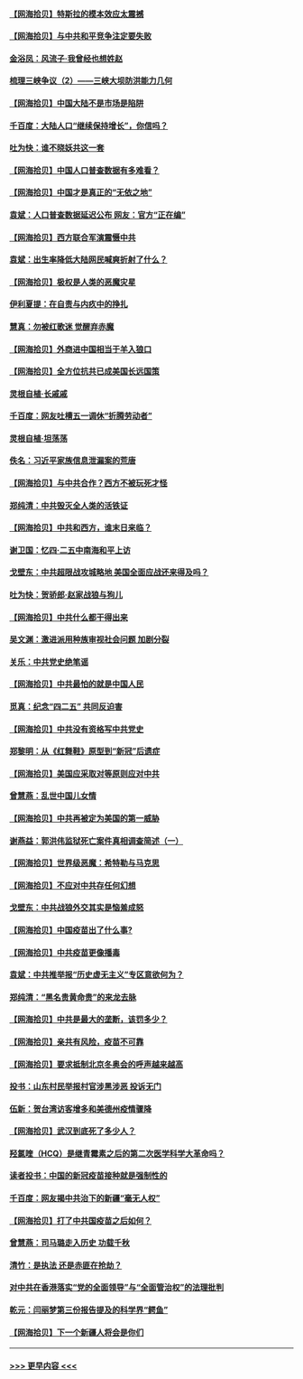 #### [【网海拾贝】特斯拉的模本效应太震撼](../pages/nsc993/n12925626.md?t=05080551) 
#### [【网海拾贝】与中共和平竞争注定要失败](../pages/nsc993/n12923326.md?t=05080551) 
#### [金浴凤：风流子‧我曾经也想姓赵](../pages/nsc993/n12920911.md?t=05080551) 
#### [梳理三峡争议（2）——三峡大坝防洪能力几何](../pages/nsc993/n12920173.md?t=05080551) 
#### [【网海拾贝】中国大陆不是市场是陷阱](../pages/nsc993/n12920143.md?t=05080551) 
#### [千百度：大陆人口“继续保持增长”，你信吗？](../pages/nsc993/n12918946.md?t=05080551) 
#### [吐为快：谁不晓妖共这一套](../pages/nsc993/n12918941.md?t=05080551) 
#### [【网海拾贝】中国人口普查数据有多难看？](../pages/nsc993/n12917822.md?t=05080551) 
#### [【网海拾贝】中国才是真正的“无依之地”](../pages/nsc993/n12915845.md?t=05080551) 
#### [袁斌：人口普查数据延迟公布 网友：官方“正在编”](../pages/nsc993/n12915748.md?t=05080551) 
#### [【网海拾贝】西方联合军演震慑中共](../pages/nsc993/n12913466.md?t=05080551) 
#### [袁斌：出生率降低大陆网民喊爽折射了什么？](../pages/nsc993/n12913365.md?t=05080551) 
#### [【网海拾贝】极权是人类的恶魔灾星](../pages/nsc993/n12910697.md?t=05080551) 
#### [伊利夏提：在自责与内疚中的挣扎](../pages/nsc993/n12910493.md?t=05080551) 
#### [慧真：勿被红歌迷 觉醒弃赤魔](../pages/nsc993/n12910485.md?t=05080551) 
#### [【网海拾贝】外商进中国相当于羊入狼口](../pages/nsc993/n12908274.md?t=05080551) 
#### [【网海拾贝】全方位抗共已成美国长远国策](../pages/nsc993/n12906878.md?t=05080551) 
#### [灵根自植‧长戚戚](../pages/nsc993/n12905585.md?t=05080551) 
#### [千百度：网友吐槽五一调休“折腾劳动者”](../pages/nsc993/n12905934.md?t=05080551) 
#### [灵根自植‧坦荡荡](../pages/nsc993/n12905562.md?t=05080551) 
#### [佚名：习近平家族信息泄漏案的荒唐](../pages/nsc993/n12904705.md?t=05080551) 
#### [【网海拾贝】与中共合作？西方不被玩死才怪](../pages/nsc993/n12903873.md?t=05080551) 
#### [郑纯清：中共毁灭全人类的活铁证](../pages/nsc993/n12903785.md?t=05080551) 
#### [【网海拾贝】中共和西方，谁末日来临？](../pages/nsc993/n12903482.md?t=05080551) 
#### [谢卫国：忆四‧二五中南海和平上访](../pages/nsc993/n12902192.md?t=05080551) 
#### [戈壁东：中共超限战攻城略地 美国全面应战还来得及吗？](../pages/nsc993/n12902297.md?t=05080551) 
#### [吐为快：贺骄郎‧赵家战狼与狗儿](../pages/nsc993/n12902280.md?t=05080551) 
#### [【网海拾贝】中共什么都干得出来](../pages/nsc993/n12897500.md?t=05080551) 
#### [吴文渊：激进派用种族审视社会问题 加剧分裂](../pages/nsc993/n12893881.md?t=05080551) 
#### [关乐：中共党史绝笔谣](../pages/nsc993/n12897270.md?t=05080551) 
#### [【网海拾贝】中共最怕的就是中国人民](../pages/nsc993/n12894705.md?t=05080551) 
#### [觅真：纪念“四二五” 共同反迫害](../pages/nsc993/n12894553.md?t=05080551) 
#### [【网海拾贝】中共没有资格写中共党史](../pages/nsc993/n12892231.md?t=05080551) 
#### [郑黎明：从《红舞鞋》原型到“新冠”后遗症](../pages/nsc993/n12890469.md?t=05080551) 
#### [【网海拾贝】美国应采取对等原则应对中共](../pages/nsc993/n12889176.md?t=05080551) 
#### [曾慧燕：乱世中国儿女情](../pages/nsc993/n12887931.md?t=05080551) 
#### [【网海拾贝】中共再被定为美国的第一威胁](../pages/nsc993/n12887580.md?t=05080551) 
#### [谢燕益：郭洪伟监狱死亡案件真相调查简述（一）](../pages/nsc993/n12885648.md?t=05080551) 
#### [【网海拾贝】世界级恶魔：希特勒与马克思](../pages/nsc993/n12884062.md?t=05080551) 
#### [【网海拾贝】不应对中共存任何幻想](../pages/nsc993/n12881460.md?t=05080551) 
#### [戈壁东：中共战狼外交其实是恼羞成怒](../pages/nsc993/n12880392.md?t=05080551) 
#### [【网海拾贝】中国疫苗出了什么事?](../pages/nsc993/n12879124.md?t=05080551) 
#### [【网海拾贝】中共疫苗更像播毒](../pages/nsc993/n12876631.md?t=05080551) 
#### [袁斌：中共推举报“历史虚无主义”专区意欲何为？](../pages/nsc993/n12876530.md?t=05080551) 
#### [郑纯清：“黑名贵黄命贵”的来龙去脉](../pages/nsc993/n12875589.md?t=05080551) 
#### [【网海拾贝】中共是最大的垄断，该罚多少？](../pages/nsc993/n12874006.md?t=05080551) 
#### [【网海拾贝】亲共有风险，疫苗不可靠](../pages/nsc993/n12872224.md?t=05080551) 
#### [【网海拾贝】要求抵制北京冬奥会的呼声越来越高](../pages/nsc993/n12868962.md?t=05080551) 
#### [投书：山东村民举报村官涉黑涉恶 投诉无门](../pages/nsc993/n12869726.md?t=05080551) 
#### [伍新：贺台湾访客增多和美德州疫情骤降](../pages/nsc993/n12865651.md?t=05080551) 
#### [【网海拾贝】武汉到底死了多少人？](../pages/nsc993/n12863707.md?t=05080551) 
#### [羟氯喹（HCQ）是继青霉素之后的第二次医学科学大革命吗？](../pages/nsc993/n12638564.md?t=05080551) 
#### [读者投书：中国的新冠疫苗接种就是强制性的](../pages/nsc993/n12859932.md?t=05080551) 
#### [千百度：网友揭中共治下的新疆“毫无人权”](../pages/nsc993/n12858385.md?t=05080551) 
#### [【网海拾贝】打了中共国疫苗之后如何？](../pages/nsc993/n12857866.md?t=05080551) 
#### [曾慧燕：司马璐走入历史 功载千秋](../pages/nsc993/n12856996.md?t=05080551) 
#### [清竹：是执法 还是赤匪在抢劫？](../pages/nsc993/n12856952.md?t=05080551) 
#### [对中共在香港落实“党的全面领导”与“全面管治权”的法理批判](../pages/nsc993/n12856929.md?t=05080551) 
#### [乾元：闫丽梦第三份报告提及的科学界“鳄鱼”](../pages/nsc993/n12855985.md?t=05080551) 
#### [【网海拾贝】下一个新疆人将会是你们](../pages/nsc993/n12855864.md?t=05080551) 

----
#### [ >>> 更早内容 <<< ](../indexes/nsc993-earlier.md)
